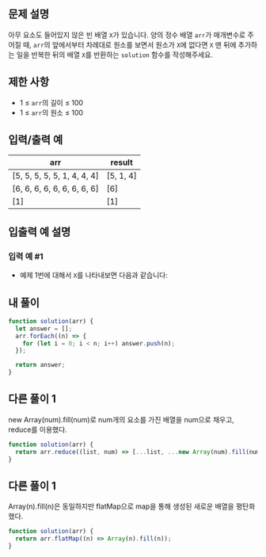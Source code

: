 ## 문제 설명

아무 요소도 들어있지 않은 빈 배열 `X`가 있습니다. 양의 정수 배열 `arr`가 매개변수로 주어질 때, `arr`의 앞에서부터 차례대로 원소를 보면서 원소가 `X`에 없다면 `X` 맨 뒤에 추가하는 일을 반복한 뒤의 배열 `X`를 반환하는 `solution` 함수를 작성해주세요.

## 제한 사항

- 1 ≤ `arr`의 길이 ≤ 100
- 1 ≤ `arr`의 원소 ≤ 100

## 입력/출력 예

| arr                         | result    |
| --------------------------- | --------- |
| [5, 5, 5, 5, 5, 1, 4, 4, 4] | [5, 1, 4] |
| [6, 6, 6, 6, 6, 6, 6, 6, 6] | [6]       |
| [1]                         | [1]       |

## 입출력 예 설명

### 입력 예 #1

- 예제 1번에 대해서 `X`를 나타내보면 다음과 같습니다:

## 내 풀이

```js
function solution(arr) {
  let answer = [];
  arr.forEach((n) => {
    for (let i = 0; i < n; i++) answer.push(n);
  });

  return answer;
}
```

## 다른 풀이 1

new Array(num).fill(num)로 num개의 요소를 가진 배열을 num으로 채우고, reduce를 이용했다.

```js
function solution(arr) {
  return arr.reduce((list, num) => [...list, ...new Array(num).fill(num)], []);
}
```

## 다른 풀이 1

Array(n).fill(n)은 동일하지만 flatMap으로 map을 통해 생성된 새로운 배열을 평탄화했다.

```js
function solution(arr) {
  return arr.flatMap((n) => Array(n).fill(n));
}
```
